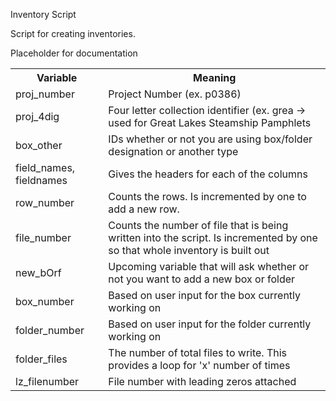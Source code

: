 Inventory Script

Script for creating inventories.  

Placeholder for documentation



<body>
    <table>
        <colgroup>
            <col />
            <col />
        </colgroup>
       <tr>
        <th>Variable</th>
        <th>Meaning</th>
       </tr>
            <tr>
                <td>proj_number</td>
                <td>Project Number (ex. p0386)</td>
            </tr>
            <tr>
                <td>proj_4dig</td>
                <td>Four letter collection identifier (ex. grea -> used for Great Lakes Steamship Pamphlets</td>
            </tr>
            <tr>
                <td>box_other</td>
                <td>IDs whether or not you are using box/folder designation or another type</td>
            </tr>
            <tr>
                <td>field_names, fieldnames</td>
                <td>Gives the headers for each of the columns</td>
            </tr>
            <tr>
                <td>row_number</td>
                <td>Counts the rows. Is incremented by one to add a new row.</td>
            </tr>
            <tr>
                <td>file_number</td>
                <td>Counts the number of file that is being written into the script. Is incremented by one so that whole inventory is built out</td>
            </tr>
            <tr>
                <td>new_bOrf</td>
                <td>Upcoming variable that will ask whether or not you want to add a new box or folder</td>      
            </tr>
            <tr>
                <td>box_number</td>
                <td>Based on user input for the box currently working on</td>
            </tr>
            <tr>
                <td>folder_number</td>
                <td>Based on user input for the folder currently working on</td>
            </tr>
            <tr>
                <td>
                    folder_files
                </td>
                <td>
                    The number of total files to write. This provides a loop for 'x' number of times
                </td>
            </tr>
            <tr>
                <td>
                    lz_filenumber
                </td>
                <td>
                    File number with leading zeros attached
                </td>
            </tr>
    </table>
</body>